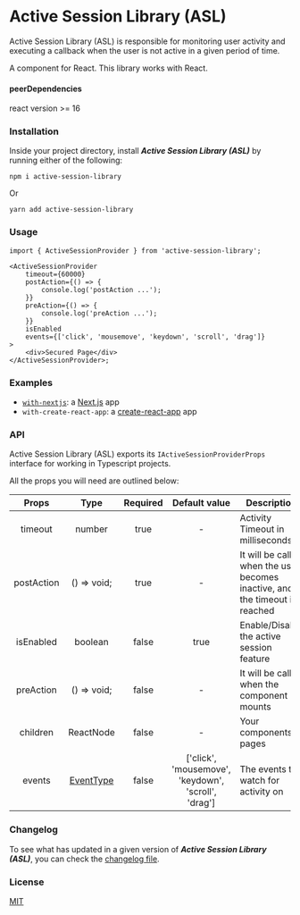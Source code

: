 # Active Session Library (ASL)

Active Session Library (ASL) is responsible for monitoring user activity and executing a callback when the user is not active in a given period of time.

A component for React. This library works with React.

#### peerDependencies

react version >= 16

### Installation

Inside your project directory, install **_Active Session Library (ASL)_** by running either of the following:

```shell
npm i active-session-library
```

Or

```shell
yarn add active-session-library
```

### Usage

```tsx
import { ActiveSessionProvider } from 'active-session-library';

<ActiveSessionProvider
	timeout={60000}
	postAction={() => {
		console.log('postAction ...');
	}}
	preAction={() => {
		console.log('preAction ...');
	}}
	isEnabled
    events={['click', 'mousemove', 'keydown', 'scroll', 'drag']}
>
	<div>Secured Page</div>
</ActiveSessionProvider>;
```

### Examples

- [`with-nextjs`](https://codesandbox.io/s/active-session-library-with-nextjs-ioosv6): a [Next.js](https://github.com/crazy-slot/active-session-library/blob/main/examples/with-nextjs) app
- `with-create-react-app`: a [create-react-app](https://github.com/crazy-slot/active-session-library/blob/main/examples/with-create-react-app) app

### API

Active Session Library (ASL) exports its `IActiveSessionProviderProps` interface for working in Typescript projects.

All the props you will need are outlined below:

| **Props**  |                                                        **Type**                                                         | **Required** |                          **Default value**                          | **Description**                                                              |
|:----------:|:-----------------------------------------------------------------------------------------------------------------------:| :----------: |:-------------------------------------------------------------------:|------------------------------------------------------------------------------|
|  timeout   |                                                         number                                                          |     true     |                                  -                                  | Activity Timeout in milliseconds                                             |
| postAction |                                                       () => void;                                                       |     true     |                                  -                                  | It will be called when the user becomes inactive, and the timeout is reached |
| isEnabled  |                                                         boolean                                                         |    false     |                                true                                 | Enable/Disable the active session feature                                    |
| preAction  |                                                       () => void;                                                       |    false     |                                  -                                  | It will be called when the component mounts                                  |
|  children  |                                                        ReactNode                                                        |    false     |                                  -                                  | Your components / pages                                                      |
|   events   | [EventType](https://github.com/crazy-slot/active-session-library/blob/main/packages/active-session-library/types.ts#L3) |    false     |         ['click', 'mousemove', 'keydown', 'scroll', 'drag']         | The events to watch for activity on                                          |

### Changelog

To see what has updated in a given version of **_Active Session Library (ASL)_**,
you can check the [changelog file](https://github.com/crazy-slot/active-session-library/blob/main/packages/active-session-library/CHANGELOG.md).

### License

[MIT](https://github.com/crazy-slot/active-session-library/blob/main/packages/active-session-library/LICENSE)
